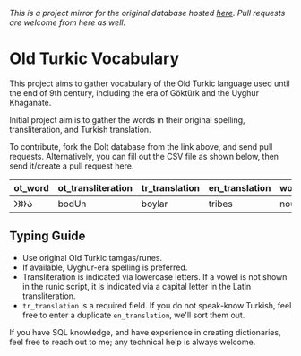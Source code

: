 *This is a project mirror for the original database hosted [here](https://www.dolthub.com/repositories/bitigchi/old-turkic-vocabulary). Pull requests are welcome from here as well.*

# Old Turkic Vocabulary

This project aims to gather vocabulary of the Old Turkic language used until the end of 9th century, including the era of Göktürk and the Uyghur Khaganate.

Initial project aim is to gather the words in their original spelling, transliteration, and Turkish translation.

To contribute, fork the Dolt database from the link above, and send pull requests. Alternatively, you can fill out the CSV file as shown below, then send it/create a pull request here.

| ot_word | ot_transliteration | tr_translation | en_translation | word_class |
| ------- | ------------------ | -------------- | -------------- | ---------- |
| 𐰉𐰆𐰑𐰣    | bodUn              | boylar         | tribes         | noun       |

## Typing Guide

* Use original Old Turkic tamgas/runes.
* If available, Uyghur-era spelling is preferred.
* Transliteration is indicated via lowercase letters. If a vowel is not shown in the runic script, it is indicated via a capital letter in the Latin transliteration.
* `tr_translation` is a required field. If you do not speak-know Turkish, feel free to enter a duplicate `en_translation`, we'll sort them out.

If you have SQL knowledge, and have experience in creating dictionaries, feel free to reach out to me; any technical help is always welcome.
